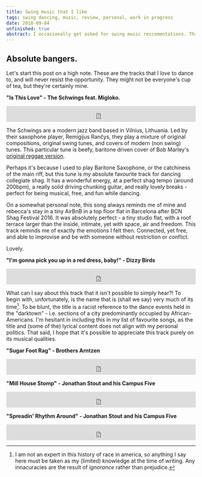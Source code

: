 ```yaml
---
title: Swing music that I like
tags: swing dancing, music, review, personal, work in progress
date: 2018-09-04
unfinished: true
abstract: I occasionally get asked for swing music reccomentations. This post should highlights some of my favourite tracks and albums for dancing to, and will hopefully point other listeners and dancers to some wonderful artists! 
---
```


## Absolute bangers.

Let's start this post on a high note. These are the tracks that I *love* to dance to, and will never resist the opportunity. They might not be everyone's cup of tea, but they're certainly mine. 

**"Is This Love" - The Schwings feat. Migloko.**

<iframe style="border: 0; width: 100%; height: 42px;" src="https://bandcamp.com/EmbeddedPlayer/track=3599236475/size=small/bgcol=ffffff/linkcol=63b2cc/transparent=true/" seamless><a href="http://theschwingsband.bandcamp.com/track/is-this-love">Is This Love by The Schwings feat. Migloko</a></iframe>

The Schwings are a modern jazz band based in Vilnius, Lithuania. Led by their saxophone player, Remigijus Rančys, they play a mixture of original compositions, original swing tunes, and covers of modern (non swing) tunes. This particular tune is beefy, baritone driven cover of Bob Marley's [original reggae version](https://www.youtube.com/watch?v=CHekNnySAfM).

Perhaps it's because I used to play Baritone Saxophone, or the catchiness of the main riff, but this tune is my absolute favourite track for dancing collegiate shag. It has a wonderful energy, at a perfect shag tempo (around 200bpm), a really solid driving chunking guitar, and really lovely breaks - perfect for being musical, free, and fun while dancing. 

On a somewhat personal note, this song always reminds me of mine and rebecca's stay in a tiny AirBnB in a top floor flat in Barcelona after BCN Shag Festival 2016. It was absolutely perfect - a tiny studio flat, with a roof terrace larger than the inside, intimate, yet with space, air and freedom. This track reminds me of exactly the emotions I felt then. Connected, yet free, and able to improvise and be with someone without restriction or conflict. 

Lovely. 

**"I&#39;m gonna pick you up in a red dress, baby!" - Dizzy Birds**

<iframe style="border: 0; width: 100%; height: 42px;" src="https://bandcamp.com/EmbeddedPlayer/album=3238808883/size=small/bgcol=ffffff/linkcol=63b2cc/track=4088985755/transparent=true/" seamless><a href="http://dizzybirds.bandcamp.com/album/im-gonna-pick-you-up-in-a-red-dress-baby">I&#39;m gonna pick you up in  a red dress, baby! by Dizzy Birds</a></iframe>

What can I say about this track that it isn't possible to simply hear?! To begin with, unfortunately, is the name that is (shall we say) very much of its time[^1]. To be blunt, the title is a racist reference to the dance events held in the "darktown" - i.e. sections of a city predominantly occupied by African-Americans. I'm hesitant in including this in my list of favourite songs, as the title and (some of the) lyrical content does not align with my personal politics. That said, I hope that it's possible to appreciate this track purely on its musical qualities. 
 
[^1]: I am not an expert in this history of race in america, so anything I say here must be taken as my (limited) knowledge at the time of writing. Any innacuracies are the result of *ignorance* rather than prejudice. 

**"Sugar Foot Rag" - Brothers Arntzen**

<iframe style="border: 0; width: 100%; height: 42px;" src="https://bandcamp.com/EmbeddedPlayer/album=412700470/size=small/bgcol=ffffff/linkcol=63b2cc/track=1028525550/transparent=true/" seamless><a href="http://brothersarntzen.bandcamp.com/album/introducing-the-brothers-arntzen">Introducing The Brothers Arntzen by Brothers Arntzen</a></iframe>

**"Mill House Stomp" - Jonathan Stout and his Campus Five**

<iframe style="border: 0; width: 100%; height: 42px;" src="https://bandcamp.com/EmbeddedPlayer/album=3708059077/size=small/bgcol=ffffff/linkcol=63b2cc/track=289323246/transparent=true/" seamless><a href="http://campusfive.bandcamp.com/album/spreadin-rhythm-around">Spreadin&#39; Rhythm Around by Jonathan Stout and his Campus Five</a></iframe>

**"Spreadin&#39; Rhythm Around" - Jonathan Stout and his Campus Five**

<iframe style="border: 0; width: 100%; height: 42px;" src="https://bandcamp.com/EmbeddedPlayer/album=3708059077/size=small/bgcol=ffffff/linkcol=63b2cc/track=2091763109/transparent=true/" seamless><a href="http://campusfive.bandcamp.com/album/spreadin-rhythm-around">Spreadin&#39; Rhythm Around by Jonathan Stout and his Campus Five</a></iframe>